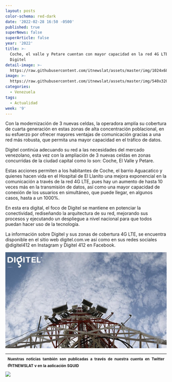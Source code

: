 ```yaml
---
layout: posts
color-schema: red-dark
date: '2022-02-28 16:50 -0500'
published: true
superNews: false
superArticle: false
year: '2022'
title: >-
  Coche, el valle y Petare cuentan con mayor capacidad en la red 4G LTE de
  Digitel 
detail-image: >-
  https://raw.githubusercontent.com/itnewslat/assets/master/img/1024x680/Antena-Digitel-g.jpg
image: >-
  https://raw.githubusercontent.com/itnewslat/assets/master/img/540x320/Antena-Digitel-p.jpg
categories:
  - Venezuela
tags:
  - Actualidad
week: '9'
---
```

Con la modernización de 3 nuevas celdas, la operadora amplía su cobertura de cuarta generación en estas zonas de alta concentración poblacional, en su esfuerzo por ofrecer mayores ventajas de comunicación gracias a una red más robusta, que permita una mayor capacidad en el tráfico de datos.

Digitel continúa adecuando su red a las necesidades del mercado venezolano, esta vez con la ampliación de 3 nuevas celdas en zonas concurridas de la ciudad capital como lo son: Coche, El Valle y Petare. 

Estas acciones permiten a los habitantes de Coche, el barrio Aguacatico y quienes hacen vida en el Hospital de El Llanito una mejora exponencial en la comunicación a través de la red 4G LTE, pues hay un aumento de hasta 10 veces más en la transmisión de datos, así como una mayor capacidad de conexión de los usuarios en simultáneo, que puede llegar, en algunos casos, hasta a un 1000%.

En esta era digital, el foco de Digitel se mantiene en potenciar la conectividad, rediseñando la arquitectura de su red, mejorando sus procesos y ejecutando un despliegue a nivel nacional para que todos puedan hacer uso de la tecnología. 

La información sobre Digitel y sus zonas de cobertura 4G LTE, se encuentra disponible en el sitio web digitel.com.ve así como en sus redes sociales @digitel412 en Instagram y Digitel 412 en Facebook. 

![](https://raw.githubusercontent.com/itnewslat/assets/master/img/540x320/Antena-Digitel-p.jpg)

<table style="height: 42px;" width="569">
<tbody>
<tr>
<td style="text-align: justify;"><sub><strong>Nuestras noticias también son publicadas a través de nuestra cuenta en Twitter <a href="https://twitter.com/itnewslat?lang=es">@ITNEWSLAT</a> y en la aplicación <a href="https://squidapp.co/en/">SQUID</a></strong></sub></td>
</tr>
</tbody>
</table>

<img src="https://tracker.metricool.com/c3po.jpg?hash=56f88a41e39ab42c063cc51676587a04"/>

